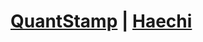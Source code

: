 
# [QuantStamp](https://github.com/BarnBridge/BarnBridge-PM/blob/master/audits/Quantstamp-DAO.pdf) | [Haechi](https://github.com/BarnBridge/BarnBridge-PM/blob/master/audits/HAECHI-DAO.pdf)
